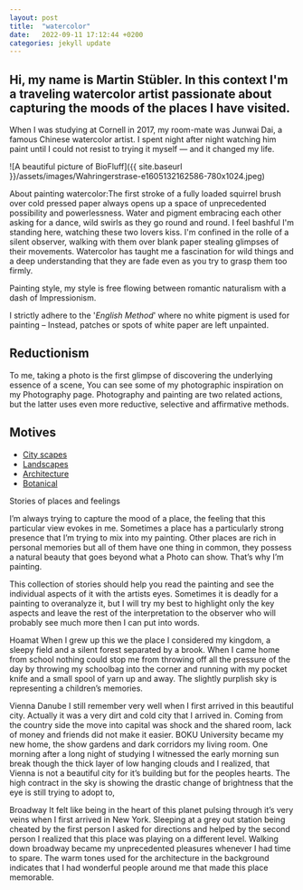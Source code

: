 ```yaml
---
layout: post
title:  "watercolor"
date:   2022-09-11 17:12:44 +0200
categories: jekyll update
---
```


## Hi, my name is Martin Stübler. In this context I'm a traveling watercolor artist passionate about capturing the moods of the places I have visited.  

When I was studying at Cornell in 2017, my room-mate was Junwai Dai, a famous Chinese watercolor artist. I spent night after night watching him paint until I could not resist to trying it myself — and it changed my life.  

![A beautiful picture of BioFluff]({{ site.baseurl }}/assets/images/Wahringerstrase-e1605132162586-780x1024.jpeg)

About painting watercolor:The first stroke of a fully loaded squirrel brush over cold pressed paper always opens up a space of unprecedented possibility and powerlessness. Water and pigment embracing each other asking for a dance, wild swirls as they go round and round. I feel bashful I'm standing here, watching these two lovers kiss. I'm confined in the rolle of a silent observer, walking with them over blank paper stealing glimpses of their movements. Watercolor has taught me a fascination for wild things and a deep understanding that they are fade even as you try to grasp them too firmly.

 Painting style, my style is free flowing between romantic naturalism with a dash of Impressionism.

I strictly adhere to the '*English Method*' where no white pigment is used for painting – Instead, patches or spots of white paper are left unpainted.

## Reductionism

To me, taking a photo is the first glimpse of discovering the underlying essence of a scene, You can see some of my photographic inspiration on my Photography page. Photography and painting are two related actions, but the latter uses even more reductive, selective and affirmative methods.

## Motives

- [ City scapes ](https://martinstuebler.com/gallery/)
- [ Landscapes ](https://martinstuebler.com/gallery/)
- [ Architecture ](https://martinstuebler.com/gallery/)
- [ Botanical ](https://martinstuebler.com/gallery/)



Stories of places and feelings

I’m always trying to capture the mood of a place, the feeling that this particular view evokes in me. Sometimes a place has a particularly strong presence that I’m trying to mix into my painting. Other places are rich in personal memories but all of them have one thing in common, they possess a natural beauty that goes beyond what a Photo can show. That’s why I’m painting.

This collection of stories should help you read the painting and see the individual aspects of it with the artists eyes. Sometimes it is deadly for a painting to overanalyze it, but I will try my best to highlight only the key aspects and leave the rest of the interpretation to the observer who will probably see much more then I can put into words.


Hoamat
When I grew up this we the place I considered my kingdom, a sleepy field and a silent forest separated by a brook. When I came home from school nothing could stop me from throwing off all the pressure of the day by throwing my schoolbag into the corner and running with my pocket knife and a small spool of yarn up and away. The slightly purplish sky is representing a children’s memories.


Vienna Danube
I still remember very well when I first arrived in this beautiful city. Actually it was a very dirt and cold city that I arrived in. Coming from the country side the move into capital was shock and the shared room, lack of money and friends did not make it easier. BOKU University became my new home, the show gardens and dark corridors my living room. One morning after a long night of studying I witnessed the early morning sun break though the thick layer of low hanging clouds and I realized, that Vienna is not a beautiful city for it’s building but for the peoples hearts. The high contract in the sky is showing the drastic change of brightness that the eye is still trying to adopt to,


Broadway
It felt like being in the heart of this planet pulsing through it’s very veins when I first arrived in New York. Sleeping at a grey out station being cheated by the first person I asked for directions and helped by the second person I realized that this place was playing on a different level. Walking down broadway became my unprecedented pleasures whenever I had time to spare. The warm tones used for the architecture in the background indicates that I had wonderful people around me that made this place memorable.
